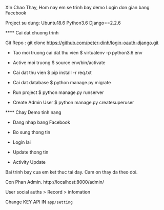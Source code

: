 XIn Chao Thay, Hom nay em se trinh bay demo Login don gian bang Facebook


Project su dung:
Ubuntu18.6
Python3.6
Django==2.2.6


**** Cai dat chuong trinh

Git Repo : git clone https://github.com/peter-dinh/login-oauth-django.git

+ Tao moi truong cai dat thu vien
$ virtualenv -p python3.6 env 

+ Active moi truong
$ source env/bin/activate

+ Cai dat thu vien
$ pip install -r req.txt

+ Cai dat database
$ python manage.py migrate

+ Run project
$ python manage.py runserver

+ Create Admin User
$ python manage.py createsuperuser


**** Chay Demo tinh nang

+ Dang nhap bang Facebook

+ Bo sung thong tin

+ Login lai

+ Update thong tin

+ Activity Update


Bai trinh bay cua em ket thuc tai day. Cam on thay da theo doi.


Con Phan Admin.
http://localhost:8000/admin/

User social auths > Record > infomation

Change KEY API IN `app/setting`